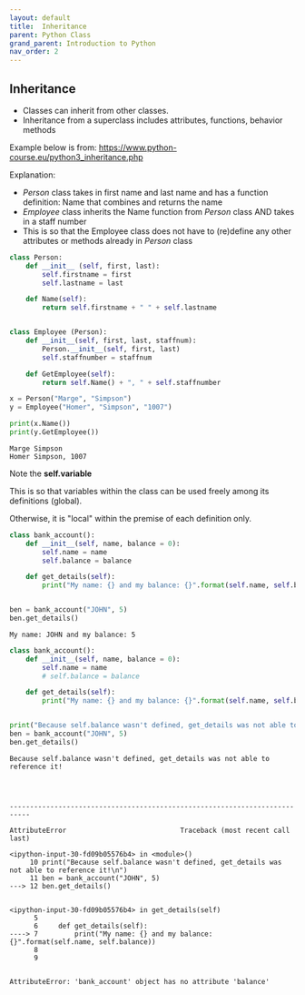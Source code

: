 ```yaml
---
layout: default
title:  Inheritance
parent: Python Class
grand_parent: Introduction to Python
nav_order: 2
---
```


## Inheritance
+ Classes can inherit from other classes.
+ Inheritance from a superclass includes attributes, functions, behavior methods

Example below is from: https://www.python-course.eu/python3_inheritance.php

Explanation:
+ _Person_ class takes in first name and last name and has a function definition: Name that combines and returns the name
+ _Employee_ class inherits the Name function from _Person_ class AND takes in a staff number
 + This is so that the Employee class does not have to (re)define any other attributes or methods already in _Person_ class





```python
class Person:
    def __init__ (self, first, last):
        self.firstname = first
        self.lastname = last

    def Name(self):
        return self.firstname + " " + self.lastname


class Employee (Person):
    def __init__(self, first, last, staffnum):
        Person.__init__(self, first, last)
        self.staffnumber = staffnum

    def GetEmployee(self):
        return self.Name() + ", " + self.staffnumber
```


```python
x = Person("Marge", "Simpson")
y = Employee("Homer", "Simpson", "1007")

print(x.Name())
print(y.GetEmployee())
```

    Marge Simpson
    Homer Simpson, 1007


Note the **self.variable**

This is so that variables within the class can be used freely among its definitions (global).

Otherwise, it is "local" within the premise of each definition only.


```python
class bank_account():
    def __init__(self, name, balance = 0):
        self.name = name
        self.balance = balance

    def get_details(self):
        print("My name: {} and my balance: {}".format(self.name, self.balance))


ben = bank_account("JOHN", 5)
ben.get_details()
```

    My name: JOHN and my balance: 5



```python
class bank_account():
    def __init__(self, name, balance = 0):
        self.name = name
        # self.balance = balance

    def get_details(self):
        print("My name: {} and my balance: {}".format(self.name, self.balance))


print("Because self.balance wasn't defined, get_details was not able to reference it!\n")
ben = bank_account("JOHN", 5)
ben.get_details()
```

    Because self.balance wasn't defined, get_details was not able to reference it!




    ---------------------------------------------------------------------------

    AttributeError                            Traceback (most recent call last)

    <ipython-input-30-fd09b05576b4> in <module>()
         10 print("Because self.balance wasn't defined, get_details was not able to reference it!\n")
         11 ben = bank_account("JOHN", 5)
    ---> 12 ben.get_details()


    <ipython-input-30-fd09b05576b4> in get_details(self)
          5
          6     def get_details(self):
    ----> 7         print("My name: {} and my balance: {}".format(self.name, self.balance))
          8
          9


    AttributeError: 'bank_account' object has no attribute 'balance'
